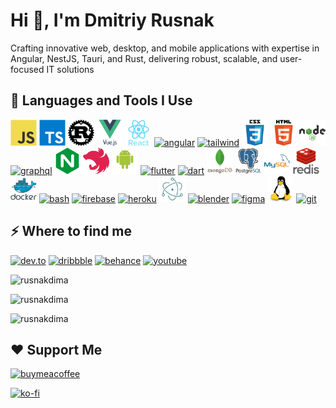 <h1>Hi 👋, I'm Dmitriy Rusnak</h1>
<p>
  Crafting innovative web, desktop, and mobile applications with expertise in
  Angular, NestJS, Tauri, and Rust, delivering robust, scalable, and
  user-focused IT solutions
</p>
<h2>🚀 Languages and Tools I Use</h2>
<p>
  <a
    target="_blank"
    href="https://raw.githubusercontent.com/devicons/devicon/master/icons/javascript/javascript-original.svg"
    style="display: inline-block"
    ><img
      src="https://raw.githubusercontent.com/devicons/devicon/master/icons/javascript/javascript-original.svg"
      alt="javascript"
      width="42"
      height="42"
  /></a>
  <a
    target="_blank"
    href="https://raw.githubusercontent.com/devicons/devicon/master/icons/typescript/typescript-original.svg"
    style="display: inline-block"
    ><img
      src="https://raw.githubusercontent.com/devicons/devicon/master/icons/typescript/typescript-original.svg"
      alt="typescript"
      width="42"
      height="42"
  /></a>
  <a
    target="_blank"
    href="https://raw.githubusercontent.com/devicons/devicon/refs/heads/master/icons/rust/rust-original.svg"
    style="display: inline-block"
    ><img
      src="https://raw.githubusercontent.com/devicons/devicon/refs/heads/master/icons/rust/rust-original.svg"
      alt="rust"
      width="42"
      height="42"
  /></a>
  <a
    target="_blank"
    href="https://raw.githubusercontent.com/devicons/devicon/master/icons/vuejs/vuejs-original-wordmark.svg"
    style="display: inline-block"
    ><img
      src="https://raw.githubusercontent.com/devicons/devicon/master/icons/vuejs/vuejs-original-wordmark.svg"
      alt="vuejs"
      width="42"
      height="42"
  /></a>
  <a
    target="_blank"
    href="https://raw.githubusercontent.com/devicons/devicon/master/icons/react/react-original-wordmark.svg"
    style="display: inline-block"
    ><img
      src="https://raw.githubusercontent.com/devicons/devicon/master/icons/react/react-original-wordmark.svg"
      alt="react"
      width="42"
      height="42"
  /></a>
  <a
    target="_blank"
    href="https://angular.io/assets/images/logos/angular/angular.svg"
    style="display: inline-block"
    ><img
      src="https://angular.io/assets/images/logos/angular/angular.svg"
      alt="angular"
      width="42"
      height="42"
  /></a>
  <a
    target="_blank"
    href="https://www.vectorlogo.zone/logos/tailwindcss/tailwindcss-icon.svg"
    style="display: inline-block"
    ><img
      src="https://www.vectorlogo.zone/logos/tailwindcss/tailwindcss-icon.svg"
      alt="tailwind"
      width="42"
      height="42"
  /></a>
  <a
    target="_blank"
    href="https://raw.githubusercontent.com/devicons/devicon/master/icons/css3/css3-original-wordmark.svg"
    style="display: inline-block"
    ><img
      src="https://raw.githubusercontent.com/devicons/devicon/master/icons/css3/css3-original-wordmark.svg"
      alt="css3"
      width="42"
      height="42"
  /></a>
  <a
    target="_blank"
    href="https://raw.githubusercontent.com/devicons/devicon/master/icons/html5/html5-original-wordmark.svg"
    style="display: inline-block"
    ><img
      src="https://raw.githubusercontent.com/devicons/devicon/master/icons/html5/html5-original-wordmark.svg"
      alt="html5"
      width="42"
      height="42"
  /></a>
  <a
    target="_blank"
    href="https://raw.githubusercontent.com/devicons/devicon/master/icons/nodejs/nodejs-original-wordmark.svg"
    style="display: inline-block"
    ><img
      src="https://raw.githubusercontent.com/devicons/devicon/master/icons/nodejs/nodejs-original-wordmark.svg"
      alt="nodejs"
      width="42"
      height="42"
  /></a>
  <a
    target="_blank"
    href="https://www.vectorlogo.zone/logos/graphql/graphql-icon.svg"
    style="display: inline-block"
    ><img
      src="https://www.vectorlogo.zone/logos/graphql/graphql-icon.svg"
      alt="graphql"
      width="42"
      height="42"
  /></a>
  <a
    target="_blank"
    href="https://raw.githubusercontent.com/devicons/devicon/master/icons/nginx/nginx-original.svg"
    style="display: inline-block"
    ><img
      src="https://raw.githubusercontent.com/devicons/devicon/master/icons/nginx/nginx-original.svg"
      alt="nginx"
      width="42"
      height="42"
  /></a>
  <a
    target="_blank"
    href="https://raw.githubusercontent.com/devicons/devicon/refs/heads/master/icons/nestjs/nestjs-original.svg"
    style="display: inline-block"
    ><img
      src="https://raw.githubusercontent.com/devicons/devicon/refs/heads/master/icons/nestjs/nestjs-original.svg"
      alt="nestjs"
      width="42"
      height="42"
  /></a>
  <a
    target="_blank"
    href="https://raw.githubusercontent.com/devicons/devicon/master/icons/android/android-original-wordmark.svg"
    style="display: inline-block"
    ><img
      src="https://raw.githubusercontent.com/devicons/devicon/master/icons/android/android-original-wordmark.svg"
      alt="android"
      width="42"
      height="42"
  /></a>
  <a
    target="_blank"
    href="https://www.vectorlogo.zone/logos/flutterio/flutterio-icon.svg"
    style="display: inline-block"
    ><img
      src="https://www.vectorlogo.zone/logos/flutterio/flutterio-icon.svg"
      alt="flutter"
      width="42"
      height="42"
  /></a>
  <a
    target="_blank"
    href="https://www.vectorlogo.zone/logos/dartlang/dartlang-icon.svg"
    style="display: inline-block"
    ><img
      src="https://www.vectorlogo.zone/logos/dartlang/dartlang-icon.svg"
      alt="dart"
      width="42"
      height="42"
  /></a>
  <a
    target="_blank"
    href="https://raw.githubusercontent.com/devicons/devicon/master/icons/mongodb/mongodb-original-wordmark.svg"
    style="display: inline-block"
    ><img
      src="https://raw.githubusercontent.com/devicons/devicon/master/icons/mongodb/mongodb-original-wordmark.svg"
      alt="mongodb"
      width="42"
      height="42"
  /></a>
  <a
    target="_blank"
    href="https://raw.githubusercontent.com/devicons/devicon/master/icons/postgresql/postgresql-original-wordmark.svg"
    style="display: inline-block"
    ><img
      src="https://raw.githubusercontent.com/devicons/devicon/master/icons/postgresql/postgresql-original-wordmark.svg"
      alt="postgresql"
      width="42"
      height="42"
  /></a>
  <a
    target="_blank"
    href="https://raw.githubusercontent.com/devicons/devicon/master/icons/mysql/mysql-original-wordmark.svg"
    style="display: inline-block"
    ><img
      src="https://raw.githubusercontent.com/devicons/devicon/master/icons/mysql/mysql-original-wordmark.svg"
      alt="mysql"
      width="42"
      height="42"
  /></a>
  <a
    target="_blank"
    href="https://raw.githubusercontent.com/devicons/devicon/master/icons/redis/redis-original-wordmark.svg"
    style="display: inline-block"
    ><img
      src="https://raw.githubusercontent.com/devicons/devicon/master/icons/redis/redis-original-wordmark.svg"
      alt="redis"
      width="42"
      height="42"
  /></a>
  <a
    target="_blank"
    href="https://raw.githubusercontent.com/devicons/devicon/master/icons/docker/docker-original-wordmark.svg"
    style="display: inline-block"
    ><img
      src="https://raw.githubusercontent.com/devicons/devicon/master/icons/docker/docker-original-wordmark.svg"
      alt="docker"
      width="42"
      height="42"
  /></a>
  <a
    target="_blank"
    href="https://www.vectorlogo.zone/logos/gnu_bash/gnu_bash-icon.svg"
    style="display: inline-block"
    ><img
      src="https://www.vectorlogo.zone/logos/gnu_bash/gnu_bash-icon.svg"
      alt="bash"
      width="42"
      height="42"
  /></a>
  <a
    target="_blank"
    href="https://www.vectorlogo.zone/logos/firebase/firebase-icon.svg"
    style="display: inline-block"
    ><img
      src="https://www.vectorlogo.zone/logos/firebase/firebase-icon.svg"
      alt="firebase"
      width="42"
      height="42"
  /></a>
  <a
    target="_blank"
    href="https://www.vectorlogo.zone/logos/heroku/heroku-icon.svg"
    style="display: inline-block"
    ><img
      src="https://www.vectorlogo.zone/logos/heroku/heroku-icon.svg"
      alt="heroku"
      width="42"
      height="42"
  /></a>
  <a
    target="_blank"
    href="https://raw.githubusercontent.com/devicons/devicon/master/icons/electron/electron-original.svg"
    style="display: inline-block"
    ><img
      src="https://raw.githubusercontent.com/devicons/devicon/master/icons/electron/electron-original.svg"
      alt="electron"
      width="42"
      height="42"
  /></a>
  <a
    target="_blank"
    href="https://download.blender.org/branding/community/blender_community_badge_white.svg"
    style="display: inline-block"
    ><img
      src="https://download.blender.org/branding/community/blender_community_badge_white.svg"
      alt="blender"
      width="42"
      height="42"
  /></a>
  <a
    target="_blank"
    href="https://www.vectorlogo.zone/logos/figma/figma-icon.svg"
    style="display: inline-block"
    ><img
      src="https://www.vectorlogo.zone/logos/figma/figma-icon.svg"
      alt="figma"
      width="42"
      height="42"
  /></a>
  <a
    target="_blank"
    href="https://raw.githubusercontent.com/devicons/devicon/master/icons/linux/linux-original.svg"
    style="display: inline-block"
    ><img
      src="https://raw.githubusercontent.com/devicons/devicon/master/icons/linux/linux-original.svg"
      alt="linux"
      width="42"
      height="42"
  /></a>
  <a
    target="_blank"
    href="https://www.vectorlogo.zone/logos/git-scm/git-scm-icon.svg"
    style="display: inline-block"
    ><img
      src="https://www.vectorlogo.zone/logos/git-scm/git-scm-icon.svg"
      alt="git"
      width="42"
      height="42"
  /></a>
</p>
<h2>⚡️ Where to find me</h2>
<p>
  <a
    target="_blank"
    href="https://dev.to/@dmitriy303"
    style="display: inline-block"
    ><img
      src="https://img.shields.io/badge/dev-to?style=for-the-badge&logo=dev-to&logoColor=white&color=black"
      alt="dev.to"
  /></a>
  <a
    target="_blank"
    href="https://www.dribbble.com/Dmitriy303"
    style="display: inline-block"
    ><img
      src="https://img.shields.io/badge/dribbble-logo?style=for-the-badge&logo=dribbble&logoColor=white&color=#ea64d9"
      alt="dribbble"
  /></a>
  <a
    target="_blank"
    href="https://www.behance.net/af71c459"
    style="display: inline-block"
    ><img
      src="https://img.shields.io/badge/behance-logo?style=for-the-badge&logo=behance&logoColor=white&color=#0057ff"
      alt="behance"
  /></a>
  <a
    target="_blank"
    href="https://www.youtube.com/@DmitriyRusnak"
    style="display: inline-block"
    ><img
      src="https://img.shields.io/badge/youtube-logo?style=for-the-badge&logo=youtube&logoColor=white&color=#cc0000"
      alt="youtube"
  /></a>
</p>
<p>
  <img
    src="https://github-readme-stats.vercel.app/api?username=rusnakdima&show_icons=true&locale=en"
    alt="rusnakdima"
  />
</p>
<p>
  <img
    src="https://github-readme-streak-stats.herokuapp.com/?user=rusnakdima&"
    alt="rusnakdima"
  />
</p>
<p>
  <img
    src="https://github-readme-stats.vercel.app/api/top-langs?username=rusnakdima&show_icons=true&locale=en&layout=compact"
    alt="rusnakdima"
  />
</p>
<h2>❤️ Support Me</h2>
<p>
  <a href="https://www.buymeacoffee.com/rusnakdimav">
    <img
      src="https://cdn.buymeacoffee.com/buttons/v2/default-yellow.png"
      width="160"
      alt="buymeacoffee"
    />
  </a>
</p>
<p>
  <a href="https://www.ko-fi.com/dmitriy303">
    <img
      src="https://cdn.ko-fi.com/cdn/kofi3.png?v=3"
      width="160"
      alt="ko-fi"
    />
  </a>
</p>
